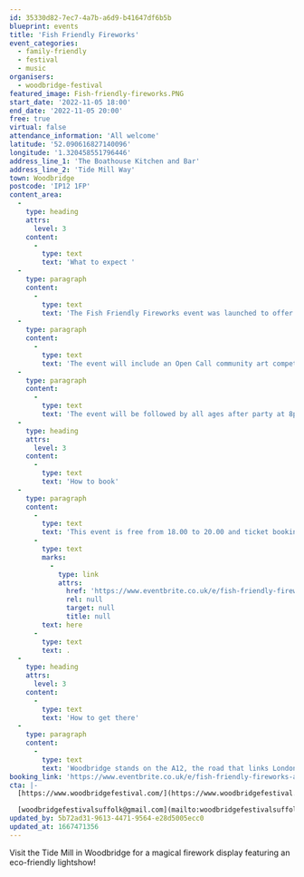 ```yaml
---
id: 35330d82-7ec7-4a7b-a6d9-b41647df6b5b
blueprint: events
title: 'Fish Friendly Fireworks'
event_categories:
  - family-friendly
  - festival
  - music
organisers:
  - woodbridge-festival
featured_image: Fish-friendly-fireworks.PNG
start_date: '2022-11-05 18:00'
end_date: '2022-11-05 20:00'
free: true
virtual: false
attendance_information: 'All welcome'
latitude: '52.090616827140096'
longitude: '1.320458551796446'
address_line_1: 'The Boathouse Kitchen and Bar'
address_line_2: 'Tide Mill Way'
town: Woodbridge
postcode: 'IP12 1FP'
content_area:
  -
    type: heading
    attrs:
      level: 3
    content:
      -
        type: text
        text: 'What to expect '
  -
    type: paragraph
    content:
      -
        type: text
        text: 'The Fish Friendly Fireworks event was launched to offer an eco-friendly alternative to regular fireworks. This event will feature a music and light show projected onto the iconic Tidemill in Woodbridge. The music will be performed by Ben Osborne and renowned Ibiza DJ Chris Coco, with bespoke visuals by VJ Jim Horsfield.'
  -
    type: paragraph
    content:
      -
        type: text
        text: 'The event will include an Open Call community art competition, featuring over 170 new artworks projected onto the Tide Mill; coordinated by the festival''s art curator, the Suffolk artist Alice Stallard. The open call is part of the Arts Council England''s Creative Communities initiative and was run in partnership with East Suffolk County council, local schools, Woodbridge Arts Club, and Woodbridge Tidemill.'
  -
    type: paragraph
    content:
      -
        type: text
        text: 'The event will be followed by all ages after party at 8pm with DJs Ben Osborne and Chris Coco playing in the Long Shed in Whisstocks Square. Tickets for the after party can be attained online. '
  -
    type: heading
    attrs:
      level: 3
    content:
      -
        type: text
        text: 'How to book'
  -
    type: paragraph
    content:
      -
        type: text
        text: 'This event is free from 18.00 to 20.00 and ticket booking is required. The tickets for the after party at 20.00 can be booked '
      -
        type: text
        marks:
          -
            type: link
            attrs:
              href: 'https://www.eventbrite.co.uk/e/fish-friendly-fireworks-after-party-ben-osborne-chris-coco-jim-horsfield-tickets-445102041187'
              rel: null
              target: null
              title: null
        text: here
      -
        type: text
        text: .
  -
    type: heading
    attrs:
      level: 3
    content:
      -
        type: text
        text: 'How to get there'
  -
    type: paragraph
    content:
      -
        type: text
        text: 'Woodbridge stands on the A12, the road that links London and Lowestoft and on the rail line that links Ipswich with Lowestoft. From either direction follow signs to Woodbridge and take any entrance into the town. The Tide Mill is by the river and accessible from several car parks.'
booking_link: 'https://www.eventbrite.co.uk/e/fish-friendly-fireworks-after-party-ben-osborne-chris-coco-jim-horsfield-tickets-445102041187'
cta: |-
  [https://www.woodbridgefestival.com/](https://www.woodbridgefestival.com/)

  [woodbridgefestivalsuffolk@gmail.com](mailto:woodbridgefestivalsuffolk@gmail.com)
updated_by: 5b72ad31-9613-4471-9564-e28d5005ecc0
updated_at: 1667471356
---
```

Visit the Tide Mill in Woodbridge for a magical firework display featuring an eco-friendly lightshow!